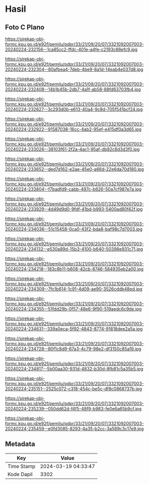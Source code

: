 # Hasil

## Foto C Plano

https://sirekap-obj-formc.kpu.go.id/e92f/pemilu/pdpr/33/21/09/20/07/3321092007003-20240224-232156--1ca85cc2-ffdc-401e-a4fe-c2193c88efc9.jpg

https://sirekap-obj-formc.kpu.go.id/e92f/pemilu/pdpr/33/21/09/20/07/3321092007003-20240224-232304--80afbea4-7deb-4be9-8a1d-14eab4e037d8.jpg

https://sirekap-obj-formc.kpu.go.id/e92f/pemilu/pdpr/33/21/09/20/07/3321092007003-20240224-232408--14b1b45b-2db7-4a1f-ab58-88fd63703fb4.jpg

https://sirekap-obj-formc.kpu.go.id/e92f/pemilu/pdpr/33/21/09/20/07/3321092007003-20240224-232627--3c293d0b-e613-40a4-9c8d-705f541bcf24.jpg

https://sirekap-obj-formc.kpu.go.id/e92f/pemilu/pdpr/33/21/09/20/07/3321092007003-20240224-232922--91587038-16cc-4ab2-95ef-e415df0a3d65.jpg

https://sirekap-obj-formc.kpu.go.id/e92f/pemilu/pdpr/33/21/09/20/07/3321092007003-20240224-233026--38103f61-2f2a-4ac1-95af-db82c8d3d3f0.jpg

https://sirekap-obj-formc.kpu.go.id/e92f/pemilu/pdpr/33/21/09/20/07/3321092007003-20240224-233652--ded7d162-e2ae-45e0-a66d-22e6da70d180.jpg

https://sirekap-obj-formc.kpu.go.id/e92f/pemilu/pdpr/33/21/09/20/07/3321092007003-20240224-233804--f7badfd9-cabb-497c-b626-50a7cf987e7a.jpg

https://sirekap-obj-formc.kpu.go.id/e92f/pemilu/pdpr/33/21/09/20/07/3321092007003-20240224-233929--4d49d9d0-9fdf-41bd-b993-5400ad80f42f.jpg

https://sirekap-obj-formc.kpu.go.id/e92f/pemilu/pdpr/33/21/09/20/07/3321092007003-20240224-234036--51c15458-0ca0-43f2-bda8-baf98c7d7003.jpg

https://sirekap-obj-formc.kpu.go.id/e92f/pemilu/pdpr/33/21/09/20/07/3321092007003-20240224-234132--e530a89d-15b3-4100-b640-50398e931c71.jpg

https://sirekap-obj-formc.kpu.go.id/e92f/pemilu/pdpr/33/21/09/20/07/3321092007003-20240224-234218--183c8b11-b608-42cb-8746-584935eb2a00.jpg

https://sirekap-obj-formc.kpu.go.id/e92f/pemilu/pdpr/33/21/09/20/07/3321092007003-20240224-234309--7fc1b614-1c91-4d09-ae90-3526cddb48ed.jpg

https://sirekap-obj-formc.kpu.go.id/e92f/pemilu/pdpr/33/21/09/20/07/3321092007003-20240224-234355--51fdd29b-0f57-48e6-9f90-519aedc6c9de.jpg

https://sirekap-obj-formc.kpu.go.id/e92f/pemilu/pdpr/33/21/09/20/07/3321092007003-20240224-234631--339a0eca-5f92-4843-8774-91818dee2a5a.jpg

https://sirekap-obj-formc.kpu.go.id/e92f/pemilu/pdpr/33/21/09/20/07/3321092007003-20240224-234728--80f1c8d9-67a3-4c79-98e2-df3150c85a19.jpg

https://sirekap-obj-formc.kpu.go.id/e92f/pemilu/pdpr/33/21/09/20/07/3321092007003-20240224-234817--5b00aa30-931d-4832-b30d-8fb81c5a35b5.jpg

https://sirekap-obj-formc.kpu.go.id/e92f/pemilu/pdpr/33/21/09/20/07/3321092007003-20240224-235151--2525c072-c318-454c-be5c-df8c0868737b.jpg

https://sirekap-obj-formc.kpu.go.id/e92f/pemilu/pdpr/33/21/09/20/07/3321092007003-20240224-235239--050dd62d-f4f5-48f9-b983-fe0e6a65b9cf.jpg

https://sirekap-obj-formc.kpu.go.id/e92f/pemilu/pdpr/33/21/09/20/07/3321092007003-20240224-235459--e0fd3085-8293-4a35-b2cc-3a589c3c17e9.jpg


## Metadata

| Key        | Value               |
| ---------- | ------------------- |
| Time Stamp | 2024-03-19 04:33:47 |
| Kode Dapil | 3302                |



